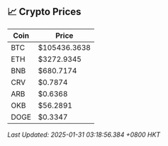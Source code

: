 ## 📈 Crypto Prices

| Coin | Price |
| ---- | ----- |
| BTC | $105436.3638 |
| ETH | $3272.9345 |
| BNB | $680.7174 |
| CRV | $0.7874 |
| ARB | $0.6368 |
| OKB | $56.2891 |
| DOGE | $0.3347 |

_Last Updated: 2025-01-31 03:18:56.384 +0800 HKT_